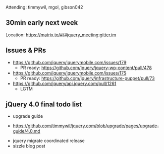 Attending: timmywil, mgol, gibson042

## 30min early next week

Location: https://matrix.to/#/#jquery_meeting:gitter.im

## Issues & PRs
* https://github.com/jquery/jquerymobile.com/issues/179
	- PR ready: https://github.com/jquery/jquery-wp-content/pull/478
* https://github.com/jquery/jquerymobile.com/issues/175
	- PR ready: https://github.com/jquery/infrastructure-puppet/pull/73
* https://github.com/jquery/api.jquery.com/pull/1261
	- LGTM

## jQuery 4.0 final todo list
* upgrade guide
- https://github.com/timmywil/jquery.com/blob/upgrade/pages/upgrade-guide/4.0.md
* jquery migrate coordinated release
* sizzle blog post
